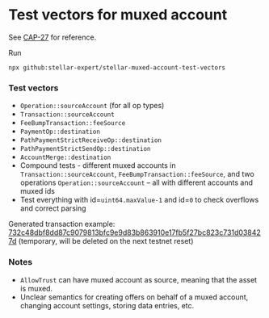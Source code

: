 # Test vectors for muxed account

See [CAP-27](https://github.com/stellar/stellar-protocol/blob/master/core/cap-0027.md) for reference.

Run

```shell
npx github:stellar-expert/stellar-muxed-account-test-vectors
```

### Test vectors

- `Operation::sourceAccount` (for all op types)
- `Transaction::sourceAccount`
- `FeeBumpTransaction::feeSource`
- `PaymentOp::destination`
- `PathPaymentStrictReceiveOp::destination`
- `PathPaymentStrictSendOp::destination`
- `AccountMerge::destination`
- Compound tests - different muxed accounts in `Transaction::sourceAccount`, `FeeBumpTransaction::feeSource`, and two operations `Operation::sourceAccount` – all with different accounts and muxed ids
- Test everything with id=`uint64.maxValue-1` and id=`0` to check overflows and correct parsing

Generated transaction example: [732c48dbf8dd87c9079813bfc9e9d83b863910e17fb5f27bc823c731d038427d](https://stellar.expert/explorer/testnet/tx/732c48dbf8dd87c9079813bfc9e9d83b863910e17fb5f27bc823c731d038427d) (temporary, will be deleted on the next testnet reset)

### Notes

- `AllowTrust` can have muxed account as source, meaning that the asset is muxed.
- Unclear semantics for creating offers on behalf of a muxed account, changing account settings, storing data entries, etc.